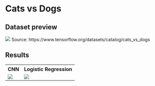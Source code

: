 # Cats vs Dogs

## Dataset preview
<img src="https://raw.githubusercontent.com/alex-lt-kong/detecting-causality-with-simple-models/main/03_digit-recognition_binary-label/images/ds-preview.png" />
Source: https://www.tensorflow.org/datasets/catalog/cats_vs_dogs

## Results

<table>
  <tr>
    <th>CNN</th>
    <th>Logistic Regression</th>
  </tr>
  <tr>
    <td><img src="https://raw.githubusercontent.com/alex-lt-kong/detecting-predictive-power-with-simple-models/main/04_cats-vs-dogs/images/results-cnn.png" /></td>
    <td><img src="https://raw.githubusercontent.com/alex-lt-kong/detecting-predictive-power-with-simple-models/main/04_cats-vs-dogs/images/results-8.png" /></td>
  </tr>
</table>